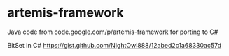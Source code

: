 # artemis-framework
Java code from code.google.com/p/artemis-framework for porting to C#

BitSet in C#
https://gist.github.com/NightOwl888/12abed2c1a68330ac57d
